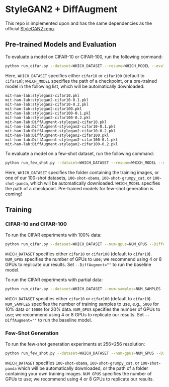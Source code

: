# StyleGAN2 + DiffAugment

This repo is implemented upon and has the same dependencies as the official [StyleGAN2 repo](https://github.com/NVlabs/stylegan2).

## Pre-trained Models and Evaluation

To evaluate a model on CIFAR-10 or CIFAR-100, run the following command:

```bash
python run_cifar.py --dataset=WHICH_DATASET --resume=WHICH_MODEL --eval
```

Here, `WHICH_DATASET` specifies either `cifar10` or `cifar100` (default to `cifar10`); `WHICH_MODEL` specifies the path of a checkpoint, or a pre-trained model in the following list, which will be automatically downloaded:

`mit-han-lab:stylegan2-cifar10.pkl`<br>
`mit-han-lab:stylegan2-cifar10-0.1.pkl`<br>
`mit-han-lab:stylegan2-cifar10-0.2.pkl`<br>
`mit-han-lab:stylegan2-cifar100.pkl`<br>
`mit-han-lab:stylegan2-cifar100-0.1.pkl`<br>
`mit-han-lab:stylegan2-cifar100-0.2.pkl`<br>
`mit-han-lab:DiffAugment-stylegan2-cifar10.pkl`<br>
`mit-han-lab:DiffAugment-stylegan2-cifar10-0.1.pkl`<br>
`mit-han-lab:DiffAugment-stylegan2-cifar10-0.2.pkl`<br>
`mit-han-lab:DiffAugment-stylegan2-cifar100.pkl`<br>
`mit-han-lab:DiffAugment-stylegan2-cifar100-0.1.pkl`<br>
`mit-han-lab:DiffAugment-stylegan2-cifar100-0.2.pkl`

To evaluate a model on a few-shot dataset, run the following command:

```bash
python run_few_shot.py --dataset=WHICH_DATASET --resume=WHICH_MODEL --eval
```

Here, `WHICH_DATASET` specifies the folder containing the training images, or one of our 100-shot datasets, `100-shot-obama`, `100-shot-grumpy_cat`, or `100-shot-panda`, which will be automatically downloaded. `WHICH_MODEL` specifies the path of a checkpoint. Pre-trained models for few-shot generation is coming!

## Training

### CIFAR-10 and CIFAR-100

To run the CIFAR experiments with 100% data:

```bash
python run_cifar.py --dataset=WHICH_DATASET --num-gpus=NUM_GPUS --DiffAugment=color,cutout
```

`WHICH_DATASET` specifies either `cifar10` or `cifar100` (default to `cifar10`). `NUM_GPUS` specifies the number of GPUs to use; we recommend using 4 or 8 GPUs to replicate our results. Set `--DiffAugment=""` to run the baseline model.

To run the CIFAR experiments with partial data:

```bash
python run_cifar.py --dataset=WHICH_DATASET --num-samples=NUM_SAMPLES --num-gpus=NUM_GPUS --DiffAugment=color,translation,cutout
```

`WHICH_DATASET` specifies either `cifar10` or `cifar100` (default to `cifar10`). `NUM_SAMPLES` specifies the number of training samples to use, e.g., `5000` for 10% data or `10000` for 20% data. `NUM_GPUS` specifies the number of GPUs to use; we recommend using 4 or 8 GPUs to replicate our results. Set `--DiffAugment=""` to run the baseline model.

### Few-Shot Generation

To run the few-shot generation experiments at 256×256 resolution:

```bash
python run_few_shot.py --dataset=WHICH_DATASET --num-gpus=NUM_GPUS --DiffAugment=color,translation,cutout
```

`WHICH_DATASET` specifies `100-shot-obama`, `100-shot-grumpy_cat`, or `100-shot-panda` which will be automatically downloaded, or the path of a folder containing your own training images. `NUM_GPUS` specifies the number of GPUs to use; we recommend using 4 or 8 GPUs to replicate our results.
